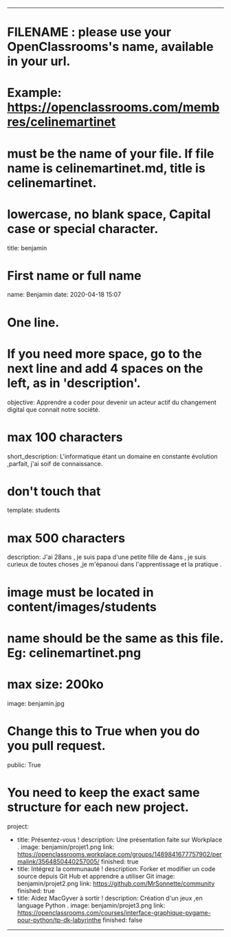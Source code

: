 ---

# FILENAME : please use your OpenClassrooms's name, available in your url.
# Example: https://openclassrooms.com/membres/celinemartinet
# must be the name of your file. If file name is celinemartinet.md, title is celinemartinet.
# lowercase, no blank space, Capital case or special character.
title: benjamin

# First name or full name
name: Benjamin
date: 2020-04-18 15:07

# One line.
# If you need more space, go to the next line and add 4 spaces on the left, as in 'description'.
objective: Apprendre a coder pour devenir un acteur actif du changement digital que connait notre société.

# max 100 characters
short_description: L'informatique étant un domaine en constante évolution ,parfait, j'ai soif de connaissance.

# don't touch that
template: students

# max 500 characters
description: J'ai 28ans , je suis papa d'une petite fille de 4ans , je suis curieux de toutes choses ,je m'épanoui dans l'apprentissage et la pratique .

# image must be located in content/images/students
# name should be the same as this file. Eg: celinemartinet.png
# max size: 200ko
image: benjamin.jpg

# Change this to True when you do you pull request.
public: True

# You need to keep the exact same structure for each new project.
project: 
  - title: Présentez-vous !
    description: Une présentation faite sur Workplace .
    image: benjamin/projet1.png
    link: https://openclassrooms.workplace.com/groups/1489841677757902/permalink/3564850440257005/
    finished: true
  - title: Intégrez la communauté !
    description: Forker et modifier un code source depuis Git Hub et apprendre a utiliser Git
    image: benjamin/projet2.png
    link: https://github.com/MrSonnette/community
    finished: true
  - title: Aidez MacGyver à sortir !
    description: Création d'un jeux ,en language Python .
    image: benjamin/projet3.png
    link: https://openclassrooms.com/courses/interface-graphique-pygame-pour-python/tp-dk-labyrinthe
    finished: false
---